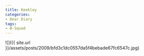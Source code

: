 ```yaml
---
title: Keekley
categories:
- Dear Diary
tags:
- B-Squad
---
```


![]({{ site.url }}/assets/posts/2009/bfd3c1dc0557da5f4bebade67fc6547c.jpg)
